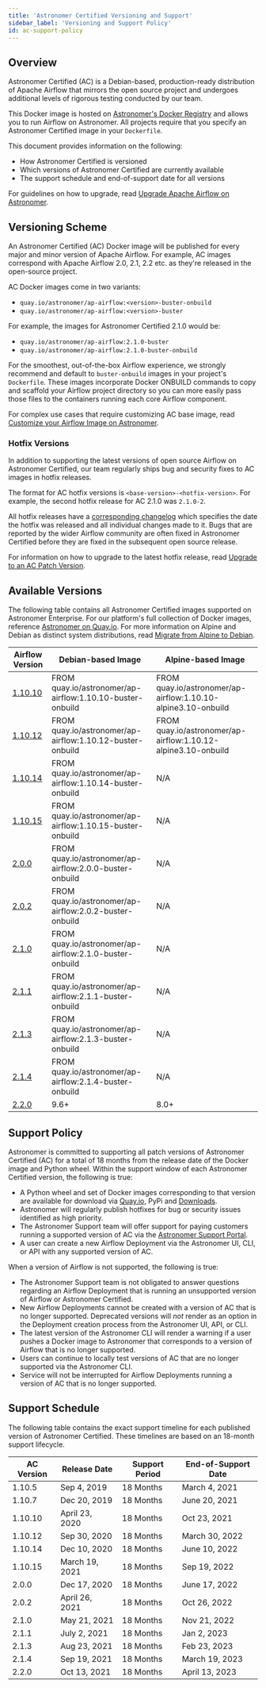 ```yaml
---
title: 'Astronomer Certified Versioning and Support'
sidebar_label: 'Versioning and Support Policy'
id: ac-support-policy
---
```


## Overview

Astronomer Certified (AC) is a Debian-based, production-ready distribution of Apache Airflow that mirrors the open source project and undergoes additional levels of rigorous testing conducted by our team.

This Docker image is hosted on [Astronomer's Docker Registry](https://quay.io/repository/astronomer/ap-airflow?tab=tags) and allows you to run Airflow on Astronomer. All projects require that you specify an Astronomer Certified image in your `Dockerfile`.

This document provides information on the following:

- How Astronomer Certified is versioned
- Which versions of Astronomer Certified are currently available
- The support schedule and end-of-support date for all versions

For guidelines on how to upgrade, read [Upgrade Apache Airflow on Astronomer](manage-airflow-versions).

## Versioning Scheme

An Astronomer Certified (AC) Docker image will be published for every major and minor version of Apache Airflow. For example, AC images correspond with Apache Airflow 2.0, 2.1, 2.2 etc. as they're released in the open-source project.

AC Docker images come in two variants:

- `quay.io/astronomer/ap-airflow:<version>-buster-onbuild`
- `quay.io/astronomer/ap-airflow:<version>-buster`

For example, the images for Astronomer Certified 2.1.0 would be:

- `quay.io/astronomer/ap-airflow:2.1.0-buster`
- `quay.io/astronomer/ap-airflow:2.1.0-buster-onbuild`

For the smoothest, out-of-the-box Airflow experience, we strongly recommend and default to `buster-onbuild` images in your project's `Dockerfile`. These images incorporate Docker ONBUILD commands to copy and scaffold your Airflow project directory so you can more easily pass those files to the containers running each core Airflow component.

For complex use cases that require customizing AC base image, read [Customize your Airflow Image on Astronomer](customize-image).

### Hotfix Versions

In addition to supporting the latest versions of open source Airflow on Astronomer Certified, our team regularly ships bug and security fixes to AC images in hotfix releases.

The format for AC hotfix versions is `<base-version>-<hotfix-version>`. For example, the second hotfix release for AC 2.1.0 was `2.1.0-2`.

All hotfix releases have a [corresponding changelog](https://github.com/astronomer/ap-airflow/blob/master/2.1.0/CHANGELOG.md) which specifies the date the hotfix was released and all individual changes made to it. Bugs that are reported by the wider Airflow community are often fixed in Astronomer Certified before they are fixed in the subsequent open source release.

For information on how to upgrade to the latest hotfix release, read [Upgrade to an AC Patch Version](manage-airflow-versions#patch-versions-of-astronomer-certified).

## Available Versions

The following table contains all Astronomer Certified images supported on Astronomer Enterprise. For our platform's full collection of Docker images, reference [Astronomer on Quay.io](https://quay.io/repository/astronomer/ap-airflow?tab=tags). For more information on Alpine and Debian as distinct system distributions, read [Migrate from Alpine to Debian](manage-airflow-versions#migrate-from-alpine-to-debian).

| Airflow Version                                                                      | Debian-based Image                                        | Alpine-based Image                                            |
| -------------------------------------------------------------------------------------| ----------------------------------------------------------| --------------------------------------------------------------|
| [1.10.10](https://github.com/astronomer/ap-airflow/blob/master/1.10.10/CHANGELOG.md) | FROM quay.io/astronomer/ap-airflow:1.10.10-buster-onbuild | FROM quay.io/astronomer/ap-airflow:1.10.10-alpine3.10-onbuild |
| [1.10.12](https://github.com/astronomer/ap-airflow/blob/master/1.10.12/CHANGELOG.md) | FROM quay.io/astronomer/ap-airflow:1.10.12-buster-onbuild | FROM quay.io/astronomer/ap-airflow:1.10.12-alpine3.10-onbuild |
| [1.10.14](https://github.com/astronomer/ap-airflow/blob/master/1.10.14/CHANGELOG.md) | FROM quay.io/astronomer/ap-airflow:1.10.14-buster-onbuild | N/A                                                           |
| [1.10.15](https://github.com/astronomer/ap-airflow/blob/master/1.10.15/CHANGELOG.md) | FROM quay.io/astronomer/ap-airflow:1.10.15-buster-onbuild | N/A                                                           |
| [2.0.0](https://github.com/astronomer/ap-airflow/blob/master/2.0.0/CHANGELOG.md)     | FROM quay.io/astronomer/ap-airflow:2.0.0-buster-onbuild   | N/A                                                           |
| [2.0.2](https://github.com/astronomer/ap-airflow/blob/master/2.0.2/CHANGELOG.md)     | FROM quay.io/astronomer/ap-airflow:2.0.2-buster-onbuild   | N/A                                                           |
| [2.1.0](https://github.com/astronomer/ap-airflow/blob/master/2.1.0/CHANGELOG.md)     | FROM quay.io/astronomer/ap-airflow:2.1.0-buster-onbuild   | N/A                                                           |
| [2.1.1](https://github.com/astronomer/ap-airflow/blob/master/2.1.1/CHANGELOG.md)     | FROM quay.io/astronomer/ap-airflow:2.1.1-buster-onbuild   | N/A                                                           |
| [2.1.3](https://github.com/astronomer/ap-airflow/blob/master/2.1.3/CHANGELOG.md)     | FROM quay.io/astronomer/ap-airflow:2.1.3-buster-onbuild   | N/A                                                           |
| [2.1.4](https://github.com/astronomer/ap-airflow/blob/master/2.1.4/CHANGELOG.md)     | FROM quay.io/astronomer/ap-airflow:2.1.4-buster-onbuild   | N/A                                                           |
| [2.2.0](https://github.com/astronomer/ap-airflow/blob/master/2.2.0/CHANGELOG.md)             | 9.6+     | 8.0+      | 3.6, 3.7, 3.8, 3.9 | Debian 10 (Buster)              | 0.18.6, 0.18.7, 0.19.0 | 6.2.1 | 4.4.7  |

## Support Policy

Astronomer is committed to supporting all patch versions of Astronomer Certified (AC) for a total of 18 months from the release date of the Docker image and Python wheel. Within the support window of each Astronomer Certified version, the following is true:

- A Python wheel and set of Docker images corresponding to that version are available for download via [Quay.io](http://quay.io), PyPi and [Downloads](https://www.astronomer.io/downloads).
- Astronomer will regularly publish hotfixes for bug or security issues identified as high priority.
- The Astronomer Support team will offer support for paying customers running a supported version of AC via the [Astronomer Support Portal](https://support.astronomer.io).
- A user can create a new Airflow Deployment via the Astronomer UI, CLI, or API with any supported version of AC.

When a version of Airflow is not supported, the following is true:

- The Astronomer Support team is not obligated to answer questions regarding an Airflow Deployment that is running an unsupported version of Airflow or Astronomer Certified.
- New Airflow Deployments cannot be created with a version of AC that is no longer supported. Deprecated versions will *not* render as an option in the Deployment creation process from the Astronomer UI, API, or CLI.
- The latest version of the Astronomer CLI will render a warning if a user pushes a Docker image to Astronomer that corresponds to a version of Airflow that is no longer supported.
- Users can continue to locally test versions of AC that are no longer supported via the Astronomer CLI.
- Service will not be interrupted for Airflow Deployments running a version of AC that is no longer supported.

## Support Schedule

The following table contains the exact support timeline for each published version of Astronomer Certified. These timelines are based on an 18-month support lifecycle.

| AC Version | Release Date   | Support Period | End-of-Support Date |
|------------|----------------|----------------|---------------------|
| 1.10.5     | Sep 4, 2019    | 18 Months      | March 4, 2021       |
| 1.10.7     | Dec 20, 2019   | 18 Months      | June 20, 2021       |
| 1.10.10    | April 23, 2020 | 18 Months      | Oct 23, 2021        |
| 1.10.12    | Sep 30, 2020   | 18 Months      | March 30, 2022      |
| 1.10.14    | Dec 10, 2020   | 18 Months      | June 10, 2022       |
| 1.10.15    | March 19, 2021 | 18 Months      | Sep 19, 2022        |
| 2.0.0      | Dec 17, 2020   | 18 Months      | June 17, 2022       |
| 2.0.2      | April 26, 2021 | 18 Months      | Oct 26, 2022        |
| 2.1.0      | May 21, 2021   | 18 Months      | Nov 21, 2022        |
| 2.1.1      | July 2, 2021   | 18 Months      | Jan 2, 2023         |
| 2.1.3      | Aug 23, 2021   | 18 Months      | Feb 23, 2023        |
| 2.1.4      | Sep 19, 2021   | 18 Months      | March 19, 2023      |
| 2.2.0      | Oct 13, 2021   | 18 Months      | April 13, 2023      |
